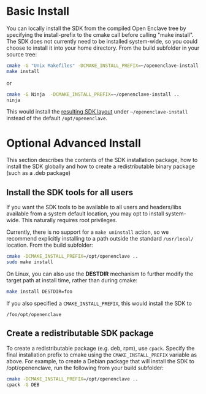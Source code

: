 Basic Install
=============

You can locally install the SDK from the compiled Open Enclave tree by specifying
the install-prefix to the cmake call before calling "make install". The SDK does
not currently need to be installed system-wide, so you could choose to install it
into your home directory. From the build subfolder in your source tree:

```bash
cmake -G "Unix Makefiles" -DCMAKE_INSTALL_PREFIX=~/openenclave-install ..
make install
```
or
```bash
cmake -G Ninja  -DCMAKE_INSTALL_PREFIX=~/openenclave-install ..
ninja
```

This would install the [resulting SDK layout](/docs/GettingStartedDocs/using_oe_sdk.md#open-enclave-sdk-layout)
under `~/openenclave-install` instead of the default `/opt/openenclave`.

Optional Advanced Install
=========================

This section describes the contents of the SDK installation package, how to install the SDK globally
and how to create a redistributable binary package (such as a .deb package)

## Install the SDK tools for all users

If you want the SDK tools to be available to all users and headers/libs
available from a system default location, you may opt to install system-wide.
This naturally requires root privileges.

Currently, there is no support for a `make uninstall` action, so we recommend
explicitly installing to a path outside the standard `/usr/local/` location.
From the build subfolder:

```bash
cmake -DCMAKE_INSTALL_PREFIX=/opt/openenclave ..
sudo make install
```

On Linux, you can also use the **DESTDIR** mechanism to further modify the target
path at install time, rather than during cmake:

```bash
make install DESTDIR=foo
```

If you also specified a `CMAKE_INSTALL_PREFIX`, this would install the SDK to

```
/foo/opt/openenclave
```

## Create a redistributable SDK package

To create a redistributable package (e.g. deb, rpm), use `cpack`. Specify
the final installation prefix to cmake using the `CMAKE_INSTALL_PREFIX` variable
as above. For example, to create a Debian package that will install the SDK to
/opt/openenclave, run the following from your build subfolder:

```bash
cmake -DCMAKE_INSTALL_PREFIX=/opt/openenclave ..
cpack -G DEB
```
